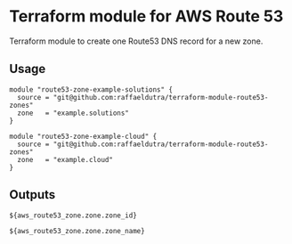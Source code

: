 # Terraform module for AWS Route 53

Terraform module to create one Route53 DNS record for a new zone.

## Usage

```hcl
module "route53-zone-example-solutions" {
  source = "git@github.com:raffaeldutra/terraform-module-route53-zones"
  zone   = "example.solutions"
}
```

```hcl
module "route53-zone-example-cloud" {
  source = "git@github.com:raffaeldutra/terraform-module-route53-zones"
  zone   = "example.cloud"
}

```


## Outputs

```hcl
${aws_route53_zone.zone.zone_id}
```

```hcl
${aws_route53_zone.zone.zone_name}
```
